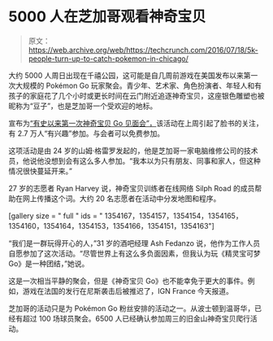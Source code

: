 # 5000 人在芝加哥观看神奇宝贝 

> 原文：<https://web.archive.org/web/https://techcrunch.com/2016/07/18/5k-people-turn-up-to-catch-pokemon-in-chicago/>

大约 5000 人周日出现在千禧公园，这可能是自几周前游戏在美国发布以来第一次大规模的 Pokémon Go 玩家聚会。青少年、艺术家、角色扮演者、年轻人和有孩子的家庭花了几个小时或更长时间在云门附近追逐神奇宝贝，这座银色雕塑也被昵称为“豆子”，也是芝加哥一个受欢迎的地标。

宣布为[“有史以来第一次神奇宝贝 Go 见面会”，](https://web.archive.org/web/20221206210150/https://www.facebook.com/events/1338692826144959/)该活动在上周引起了脸书的关注，有 2.7 万人“有兴趣”参加。与会者可以免费参加。

这项活动是由 24 岁的山姆·格雷罗发起的，他是芝加哥一家电脑维修公司的技术员，他说他没想到会有这么多人参加。“我本以为只有朋友、同事和家人，但这种情况很快蔓延开来。”

27 岁的志愿者 Ryan Harvey 说，神奇宝贝训练者在线网络 Silph Road 的成员帮助在网上传播这个词。大约 20 名志愿者在活动中分发地图和程序。

[gallery size = " full " ids = " 1354167，1354157，1354154，1354165，1354160，1354164，1354153，1354166，1354151，1354163"]

“我们是一群玩得开心的人，”31 岁的酒吧经理 Ash Fedanzo 说，他作为工作人员自愿参加了这次活动。“尽管世界上有这么多负面因素，但我认为玩《精灵宝可梦 Go》是一种团结，”她说。

这是一次相当平静的聚会，但是《神奇宝贝 Go》也不能幸免于更大的事件。例如，游戏在法国的发行在尼斯袭击后被推迟了，IGN France 今天报道。

芝加哥的活动只是为 Pokémon Go 粉丝安排的活动之一。从波士顿到温哥华，已经有超过 100 场球员聚会。6500 人已经确认参加周三的旧金山神奇宝贝爬行活动。